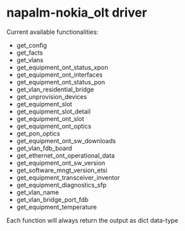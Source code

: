 # napalm-nokia_olt driver

<p>Current available functionalities: </p>

<ul>
  <li>get_config</li>
  <li>get_facts</li>
  <li>get_vlans</li>
  <li>get_equipment_ont_status_xpon</li>
  <li>get_equipment_ont_interfaces</li>
  <li>get_equipment_ont_status_pon</li>
  <li>get_vlan_residential_bridge</li>
  <li>get_unprovision_devices</li>
  <li>get_equipment_slot</li>
  <li>get_equipment_slot_detail</li>
  <li>get_equipment_ont_slot</li>
  <li>get_equipment_ont_optics</li>
  <li>get_pon_optics</li>
  <li>get_equipment_ont_sw_downloads</li>
  <li>get_vlan_fdb_board</li>
  <li>get_ethernet_ont_operational_data</li>
  <li>get_equipment_ont_sw_version</li>
  <li>get_software_mngt_version_etsi</li>
  <li>get_equipment_transceiver_inventor</li>
  <li>get_equipment_diagnostics_sfp</li>
  <li>get_vlan_name</li>
  <li>get_vlan_bridge_port_fdb</li>
  <li>get_equipment_temperature</li>
</ul>
<p>Each function will always return the output as dict data-type </p>
